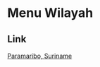 # Menu Wilayah

## Link

[Paramaribo, Suriname](https://github.com/gigit-pemilu/pemilu-2024-99-luar-negeri/tree/main/pilpres/hitung-suara/sub/99-luar-negeri/sub/87-paramaribo-suriname/sub/01-paramaribo-suriname/sub/0001-paramaribo-suriname)

